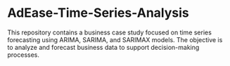 # AdEase-Time-Series-Analysis
This repository contains a business case study focused on time series forecasting using ARIMA, SARIMA, and SARIMAX models. The objective is to analyze and forecast business data to support decision-making processes.
